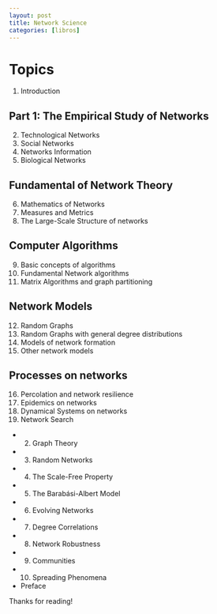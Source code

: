 ```yaml
---
layout: post
title: Network Science
categories: [libros]
---
```


<!--moer-->

# Topics 

1. Introduction

## Part 1: The Empirical Study of Networks

2. Technological Networks
3. Social Networks
4. Networks Information
5. Biological Networks

## Fundamental of Network Theory

6. Mathematics of Networks
7. Measures and Metrics
8. The Large-Scale Structure of networks

## Computer Algorithms

9. Basic concepts of algorithms
10. Fundamental Network algorithms
11. Matrix Algorithms and graph partitioning

## Network Models

12. Random Graphs
13. Random Graphs with general degree distributions
14. Models of network formation
15. Other network models

## Processes on networks

16. Percolation and network resilience
17. Epidemics on networks
18. Dynamical Systems on networks
19. Network Search


- 2. Graph Theory
- 3. Random Networks
- 4. The Scale-Free Property
- 5. The Barabási-Albert Model
- 6. Evolving Networks
- 7. Degree Correlations
- 8. Network Robustness
- 9. Communities
- 10. Spreading Phenomena
- Preface

Thanks for reading!
